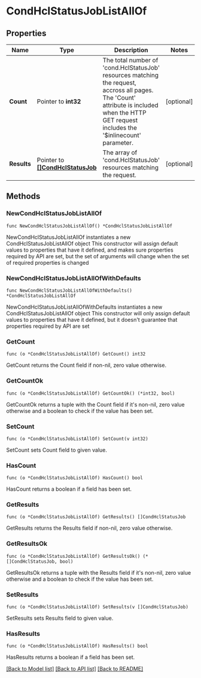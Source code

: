 # CondHclStatusJobListAllOf

## Properties

Name | Type | Description | Notes
------------ | ------------- | ------------- | -------------
**Count** | Pointer to **int32** | The total number of &#39;cond.HclStatusJob&#39; resources matching the request, accross all pages. The &#39;Count&#39; attribute is included when the HTTP GET request includes the &#39;$inlinecount&#39; parameter. | [optional] 
**Results** | Pointer to [**[]CondHclStatusJob**](cond.HclStatusJob.md) | The array of &#39;cond.HclStatusJob&#39; resources matching the request. | [optional] 

## Methods

### NewCondHclStatusJobListAllOf

`func NewCondHclStatusJobListAllOf() *CondHclStatusJobListAllOf`

NewCondHclStatusJobListAllOf instantiates a new CondHclStatusJobListAllOf object
This constructor will assign default values to properties that have it defined,
and makes sure properties required by API are set, but the set of arguments
will change when the set of required properties is changed

### NewCondHclStatusJobListAllOfWithDefaults

`func NewCondHclStatusJobListAllOfWithDefaults() *CondHclStatusJobListAllOf`

NewCondHclStatusJobListAllOfWithDefaults instantiates a new CondHclStatusJobListAllOf object
This constructor will only assign default values to properties that have it defined,
but it doesn't guarantee that properties required by API are set

### GetCount

`func (o *CondHclStatusJobListAllOf) GetCount() int32`

GetCount returns the Count field if non-nil, zero value otherwise.

### GetCountOk

`func (o *CondHclStatusJobListAllOf) GetCountOk() (*int32, bool)`

GetCountOk returns a tuple with the Count field if it's non-nil, zero value otherwise
and a boolean to check if the value has been set.

### SetCount

`func (o *CondHclStatusJobListAllOf) SetCount(v int32)`

SetCount sets Count field to given value.

### HasCount

`func (o *CondHclStatusJobListAllOf) HasCount() bool`

HasCount returns a boolean if a field has been set.

### GetResults

`func (o *CondHclStatusJobListAllOf) GetResults() []CondHclStatusJob`

GetResults returns the Results field if non-nil, zero value otherwise.

### GetResultsOk

`func (o *CondHclStatusJobListAllOf) GetResultsOk() (*[]CondHclStatusJob, bool)`

GetResultsOk returns a tuple with the Results field if it's non-nil, zero value otherwise
and a boolean to check if the value has been set.

### SetResults

`func (o *CondHclStatusJobListAllOf) SetResults(v []CondHclStatusJob)`

SetResults sets Results field to given value.

### HasResults

`func (o *CondHclStatusJobListAllOf) HasResults() bool`

HasResults returns a boolean if a field has been set.


[[Back to Model list]](../README.md#documentation-for-models) [[Back to API list]](../README.md#documentation-for-api-endpoints) [[Back to README]](../README.md)


